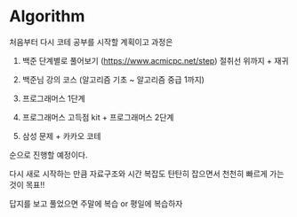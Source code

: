 # Algorithm

처음부터 다시 코테 공부를 시작할 계획이고 과정은 

1. 백준 단계별로 풀어보기 (https://www.acmicpc.net/step)
절취선 위까지 + 재귀

2. 백준님 강의 코스 (알고리즘 기초 ~ 알고리즘 중급 1까지)

3. 프로그래머스 1단계

4. 프로그래머스 고득점 kit + 프로그래머스 2단계

3. 삼성 문제 + 카카오 코테

순으로 진행할 예정이다.

다시 새로 시작하는 만큼 자료구조와 시간 복잡도 탄탄히 잡으면서 천천히 빠르게 가는 것이 목표!!

답지를 보고 풀었으면 주말에 복습 or 평일에 복습하자